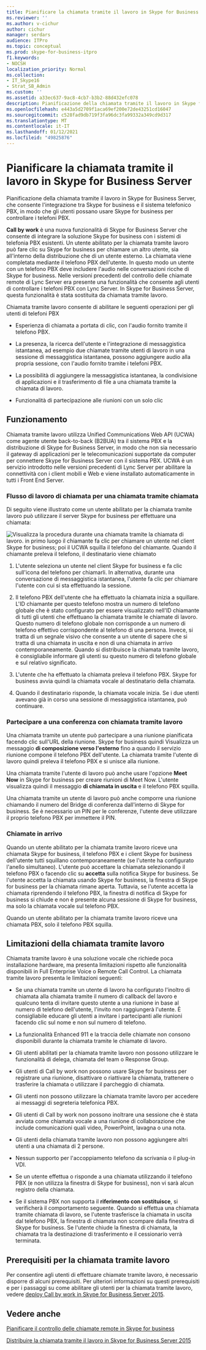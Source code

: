 ```yaml
---
title: Pianificare la chiamata tramite il lavoro in Skype for Business Server
ms.reviewer: ''
ms.author: v-cichur
author: cichur
manager: serdars
audience: ITPro
ms.topic: conceptual
ms.prod: skype-for-business-itpro
f1.keywords:
- NOCSH
localization_priority: Normal
ms.collection:
- IT_Skype16
- Strat_SB_Admin
ms.custom: ''
ms.assetid: a33ec637-9ac8-4cb7-b3b2-88d432efc078
description: Pianificazione della chiamata tramite il lavoro in Skype for Business Server, che consente l'integrazione tra Skype for business e il sistema telefonico PBX, in modo che gli utenti possano usare Skype for business per controllare i telefoni PBX.
ms.openlocfilehash: e443a5d2709f1aca69ef200e72de43251cd16047
ms.sourcegitcommit: c528fad9db719f3fa96dc3fa99332a349cd9d317
ms.translationtype: MT
ms.contentlocale: it-IT
ms.lasthandoff: 01/12/2021
ms.locfileid: "49825876"
---
```

# <a name="plan-for-call-via-work-in-skype-for-business-server"></a>Pianificare la chiamata tramite il lavoro in Skype for Business Server
 
Pianificazione della chiamata tramite il lavoro in Skype for Business Server, che consente l'integrazione tra Skype for business e il sistema telefonico PBX, in modo che gli utenti possano usare Skype for business per controllare i telefoni PBX.
  
 **Call by work** è una nuova funzionalità di Skype for Business Server che consente di integrare la soluzione Skype for business con i sistemi di telefonia PBX esistenti. Un utente abilitato per la chiamata tramite lavoro può fare clic su Skype for business per chiamare un altro utente, sia all'interno della distribuzione che di un utente esterno. La chiamata viene completata mediante il telefono PBX dell'utente. In questo modo un utente con un telefono PBX deve includere l'audio nelle conversazioni ricche di Skype for business. Nelle versioni precedenti del controllo delle chiamate remote di Lync Server era presente una funzionalità che consente agli utenti di controllare i telefoni PBX con Lync Server. In Skype for Business Server, questa funzionalità è stata sostituita da chiamata tramite lavoro.
  
Chiamata tramite lavoro consente di abilitare le seguenti operazioni per gli utenti di telefoni PBX
  
- Esperienza di chiamata a portata di clic, con l'audio fornito tramite il telefono PBX.
    
- La presenza, la ricerca dell'utente e l'integrazione di messaggistica istantanea, ad esempio due chiamate tramite utenti di lavoro in una sessione di messaggistica istantanea, possono aggiungere audio alla propria sessione, con l'audio fornito tramite i telefoni PBX.
    
- La possibilità di aggiungere la messaggistica istantanea, la condivisione di applicazioni e il trasferimento di file a una chiamata tramite la chiamata di lavoro.
    
- Funzionalità di partecipazione alle riunioni con un solo clic
    
## <a name="how-it-works"></a>Funzionamento

Chiamata tramite lavoro utilizza Unified Communications Web API (UCWA) come agente utente back-to-back (B2BUA) tra il sistema PBX e la distribuzione di Skype for Business Server, in modo che non sia necessario il gateway di applicazioni per le telecomunicazioni supportate da computer per connettere Skype for Business Server con il sistema PBX. UCWA è un servizio introdotto nelle versioni precedenti di Lync Server per abilitare la connettività con i client mobili e Web e viene installato automaticamente in tutti i Front End Server.
  
### <a name="call-workflow-for-a-call-via-work-call"></a>Flusso di lavoro di chiamata per una chiamata tramite chiamata

Di seguito viene illustrato come un utente abilitato per la chiamata tramite lavoro può utilizzare il server Skype for business per effettuare una chiamata:
  
![Visualizza la procedura durante una chiamata tramite la chiamata di lavoro. in primo luogo il chiamante fa clic per chiamare un utente nel client Skype for business; poi il UCWA squilla il telefono del chiamante. Quando il chiamante preleva il telefono, il destinatario viene chiamato](../../media/050e88ed-e18e-40c0-84d5-b17fe40c305a.jpg)
  
1. L'utente seleziona un utente nel client Skype for business e fa clic sull'icona del telefono per chiamarli. In alternativa, durante una conversazione di messaggistica istantanea, l'utente fa clic per chiamare l'utente con cui si sta effettuando la sessione.
    
2. Il telefono PBX dell'utente che ha effettuato la chiamata inizia a squillare. L'ID chiamante per questo telefono mostra un numero di telefono globale che è stato configurato per essere visualizzato nell'ID chiamante di tutti gli utenti che effettuano la chiamata tramite le chiamate di lavoro. Questo numero di telefono globale non corrisponde a un numero di telefono effettivo corrispondente al telefono di una persona. Invece, si tratta di un segnale visivo che consente a un utente di sapere che si tratta di una chiamata in uscita e non di una chiamata in arrivo contemporaneamente. Quando si distribuisce la chiamata tramite lavoro, è consigliabile informare gli utenti su questo numero di telefono globale e sul relativo significato.
    
3. L'utente che ha effettuato la chiamata preleva il telefono PBX. Skype for business avvia quindi la chiamata vocale al destinatario della chiamata. 
    
4. Quando il destinatario risponde, la chiamata vocale inizia. Se i due utenti avevano già in corso una sessione di messaggistica istantanea, può continuare.
    
### <a name="joining-a-conference-with-call-via-work"></a>Partecipare a una conferenza con chiamata tramite lavoro

Una chiamata tramite un utente può partecipare a una riunione pianificata facendo clic sull'URL della riunione. Skype for business quindi Visualizza un messaggio **di composizione verso l'esterno** fino a quando il servizio riunione compone il telefono PBX dell'utente. La chiamata tramite l'utente di lavoro quindi preleva il telefono PBX e si unisce alla riunione.
  
Una chiamata tramite l'utente di lavoro può anche usare l'opzione **Meet Now** in Skype for business per creare riunioni di Meet Now. L'utente visualizza quindi il messaggio **di chiamata in uscita** e il telefono PBX squilla.
  
Una chiamata tramite un utente di lavoro può anche comporre una riunione chiamando il numero del Bridge di conferenza dall'interno di Skype for business. Se è necessario un PIN per le conferenze, l'utente deve utilizzare il proprio telefono PBX per immettere il PIN.
  
### <a name="incoming-calls"></a>Chiamate in arrivo

Quando un utente abilitato per la chiamata tramite lavoro riceve una chiamata Skype for business, il telefono PBX e i client Skype for business dell'utente tutti squillano contemporaneamente (se l'utente ha configurato l'anello simultaneo). L'utente può accettare la chiamata selezionando il telefono PBX o facendo clic su **accetta** sulla notifica Skype for business. Se l'utente accetta la chiamata usando Skype for business, la finestra di Skype for business per la chiamata rimane aperta. Tuttavia, se l'utente accetta la chiamata riprendendo il telefono PBX, la finestra di notifica di Skype for business si chiude e non è presente alcuna sessione di Skype for business, ma solo la chiamata vocale sul telefono PBX.
  
Quando un utente abilitato per la chiamata tramite lavoro riceve una chiamata PBX, solo il telefono PBX squilla.
  
## <a name="limitations-of-call-via-work"></a>Limitazioni della chiamata tramite lavoro

Chiamata tramite lavoro è una soluzione vocale che richiede poca installazione hardware, ma presenta limitazioni rispetto alle funzionalità disponibili in Full Enterprise Voice o Remote Call Control. La chiamata tramite lavoro presenta le limitazioni seguenti:
  
- Se una chiamata tramite un utente di lavoro ha configurato l'inoltro di chiamata alla chiamata tramite il numero di callback del lavoro e qualcuno tenta di invitare questo utente a una riunione in base al numero di telefono dell'utente, l'invito non raggiungerà l'utente. È consigliabile educare gli utenti a invitare i partecipanti alle riunioni facendo clic sul nome e non sul numero di telefono. 
    
- La funzionalità Enhanced 911 e la traccia delle chiamate non consono disponibili durante la chiamata tramite le chiamate di lavoro.
    
- Gli utenti abilitati per la chiamata tramite lavoro non possono utilizzare le funzionalità di delega, chiamata del team o Response Group.
    
- Gli utenti di Call by work non possono usare Skype for business per registrare una riunione, disattivare o riattivare la chiamata, trattenere o trasferire la chiamata o utilizzare il parcheggio di chiamata.
    
- Gli utenti non possono utilizzare la chiamata tramite lavoro per accedere ai messaggi di segreteria telefonica PBX.
    
- Gli utenti di Call by work non possono inoltrare una sessione che è stata avviata come chiamata vocale a una riunione di collaborazione che include comunicazioni quali video, PowerPoint, lavagna o una nota.
    
- Gli utenti della chiamata tramite lavoro non possono aggiungere altri utenti a una chiamata di 2 persone.
    
- Nessun supporto per l'accoppiamento telefono da scrivania o il plug-in VDI.
    
- Se un utente effettua o risponde a una chiamata utilizzando il telefono PBX (e non utilizza la finestra di Skype for business), non vi sarà alcun registro della chiamata.
    
- Se il sistema PBX non supporta il **riferimento con sostituisce**, si verificherà il comportamento seguente. Quando si effettua una chiamata tramite chiamata di lavoro, se l'utente trasferisce la chiamata in uscita dal telefono PBX, la finestra di chiamata non scompare dalla finestra di Skype for business. Se l'utente chiude la finestra di chiamata, la chiamata tra la destinazione di trasferimento e il cessionario verrà terminata. 
    
## <a name="prerequisites-for-call-via-work"></a>Prerequisiti per la chiamata tramite lavoro

Per consentire agli utenti di effettuare chiamate tramite lavoro, è necessario disporre di alcuni prerequisiti. Per ulteriori informazioni su questi prerequisiti e per i passaggi su come abilitare gli utenti per la chiamata tramite lavoro, vedere [deploy Call by work in Skype for Business Server 2015](../../deploy/deploy-call-via-work.md). 
  
## <a name="see-also"></a>Vedere anche

[Pianificare il controllo delle chiamate remote in Skype for business](remote-call-control.md)
  
[Distribuire la chiamata tramite il lavoro in Skype for Business Server 2015](../../deploy/deploy-call-via-work.md)

